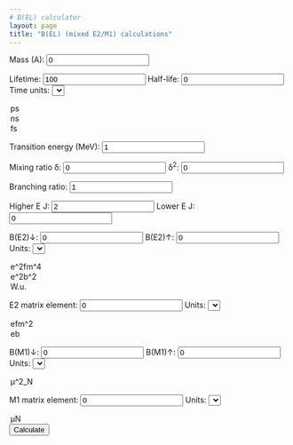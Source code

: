 ```yaml
---
# B(EL) calculator
layout: page
title: "B(EL) (mixed E2/M1) calculations"
---
```


Mass (A): <input id="A" type="number" value=0>

Lifetime: <input id="tau" type="number" value=100>
Half-life: <input id="thalf" type="number" value=0>   Time units: <select name="timeunits" id="timeunits">
<option value="1">ps</option>
<option value="1000">ns</option>
<option value="0.001">fs</option>
</select>

Transition energy (MeV): <input id="energy" type="number" value=1>

Mixing ratio &#948;: <input id="delta" type="number" value=0> &#948;<sup>2</sup>: <input id="delta2" type="number" value=0>

Branching ratio: <input id="BR" type="number" value=1>

Higher E J: <input id="jInit" type="number" value=2> Lower E J: <input id="jFinal" type="number" value=0>

B(E2)&#8595;: <input id="B(EL)if" type=number value=0> B(E2)&#8593;: <input id="B(EL)fi" type=number value=0> Units: <select name="BELunits" id="BELunits">
<option value="0">e^2fm^4</option>
<option value="1">e^2b^2</option>
<option value="2">W.u.</option>
</select>

E2 matrix element: <input id="ME" type=number value=0> Units: <select name="E2MEunits" id="E2MEunits">
<option value="0">efm^2</option>
<option value="1">eb</option>
</select>

B(M1)&#8595;: <input id="B(ML)if" type=number value=0> B(M1)&#8593;: <input id="B(ML)fi" type=number value=0> Units: <select name="BMLunits" id="BMLunits">
<option value="0">&mu;^2_N</option>
</select>

M1 matrix element: <input id="ME_M1" type=number value=0> Units: <select name="M1MEunits" id="M1MEunits">
<option value="0">&mu;N</option>
</select>

<button type="button" onclick="Calculate()">
Calculate</button>


<p id="Error1" style="display:inline"></p>
<p id="Error2" style="display:inline"></p>
<p id="Error3" style="display:inline"></p>
<p id="Error4" style="display:inline"></p> 

<script>
	function Calculate(){
		var	A	= Number(document.getElementById("A").value);
		var	thalf 	= Number(document.getElementById("thalf").value);
		var	tau 	= Number(document.getElementById("tau").value);
		var	unit	= Number(document.getElementById("timeunits").value);
		var	BR	= Number(document.getElementById("BR").value);
		var	jInit	= Number(document.getElementById("jInit").value);
		var	jFinal	= Number(document.getElementById("jFinal").value);
		var	delta	= Number(document.getElementById("delta").value);
		var 	delta2	= 0;
		if(delta>0){
			var	delta2	= Math.pow(delta,2);
		}
		else{
			delta2	= Number(document.getElementById("delta2").value);
		}
		var	BEL	= Number(document.getElementById("B(EL)if").value);
		if(BEL == 0){
			BEL	= Number(document.getElementById("B(EL)fi").value);
			BEL	*=	(2*jInit+1)/(2*jFinal+1);
		}
		var	BML	= Number(document.getElementById("B(ML)if").value);
		if(BML == 0){
			BML	= Number(document.getElementById("B(ML)fi").value);
			BML	*=	(2*jInit+1)/(2*jFinal+1);
		}
		var	ME	= Number(document.getElementById("ME").value);
		var	MEM1	= Number(document.getElementById("ME_M1").value);

		var	BE2u	= Number(document.getElementById("BELunits").value);
		var	BM1u	= Number(document.getElementById("BMLunits").value);

		var	ME2u	= Number(document.getElementById("E2MEunits").value);
		var	ME1u	= Number(document.getElementById("M1MEunits").value);
	
		var	eps	= Number(27491300000000);
		var	Energy	= Number(document.getElementById("energy").value);

		var	wuE2	= 0.05940 * Math.pow(A,4./3.);	// e2fm4

		document.getElementById("Error1").innerHTML	= wuE2.toString()

		var	L_M1	= 0.444444444;
		var	L_E2	= 0.013333333;
	
		var	E2Eterm	= Math.pow((Energy/197.3269718),5);	// E2 E term
		var	M1Eterm	= Math.pow((Energy/197.3269718),3);	// M1 E term
				
		var	E2_lam	= eps * L_E2 * E2Eterm;
		var	M1_lam	= eps * L_M1 * M1Eterm * Math.pow(0.105155,2);
		
		var	BELfi	= 0;
		var	BMLfi	= 0;

		if(Math.abs(ME) > 0 && Math.abs(MEM1)>0){

			if(ME2u == 1)	
				ME *= 100;	// convert to efm2

			BEL	= Math.pow(ME,2)/(2*jInit+1);	//e2fm4
			BELfi	= BEL*(2*jInit+1)/(2*jFinal+1);

			BML	= Math.pow(MEM1,2)/(2*jInit+1);
			BMLfi	= BML*(2*jInit+1)/(2*jFinal+1);	

			if(BE2u == 0){ // e2fm4
				document.getElementById("B(EL)if").value 	= BEL.toFixed(6);		
				document.getElementById("B(EL)fi").value	= BELfi.toFixed(6);
			}
			else if(BE2u == 1){ // e2b2
				document.getElementById("B(EL)if").value 	= (BEL/10000.).toFixed(6);		
				document.getElementById("B(EL)fi").value	= (BELfi/10000).toFixed(6);
			}
			else{ // Weisskopf units
				document.getElementById("B(EL)if").value 	= (BEL/wuE2).toFixed(6);		
				document.getElementById("B(EL)fi").value	= (BEL/wuE2).toFixed(6);
			}
			document.getElementById("B(ML)if").value 	= BML.toFixed(6);		
			document.getElementById("B(ML)fi").value	= BMLfi.toFixed(6);

		}

		if(BEL>0 && BML>0){

			if(BE2u == 1){ // e2b2
				BEL	= BEL * 10000;
			}
			else if(BE2u == 2){ // Weisskopf units 
				BEL	= BEL * wuE2;
			}

			var	lambdaE2	= E2_lam * BEL / 1000.;
			var	lambdaM1	= M1_lam * BML / 1000.;

			lambda	= lambdaE2 + lambdaM1;
	
			delta2	= lambda / lambdaM1 - 1;
			delta	= Math.sqrt(delta2);

			lambda	= lambda / BR;
		
			thalf	= 0.69314718056/lambda;
			tau	= 1/lambda;
		
			thalf	= thalf / unit;
			tau	= tau / unit;
	
			document.getElementById("tau").value	= tau.toFixed(6);
			document.getElementById("thalf").value	= thalf.toFixed(6);

			document.getElementById("delta").value	= delta.toFixed(6);
			document.getElementById("delta2").value	= delta2.toFixed(6);

			if(Math.abs(ME) == 0 || Math.abs(MEM1) == 0){
				ME	= Math.sqrt(BEL*(2*jInit+1));
				MEM1	= Math.sqrt(BML*(2*jInit+1));	

				if(ME2u == 1)	// eb
					ME	/= 100;		

				document.getElementById("ME").value		= ME.toFixed(6);
				document.getElementById("ME_M1").value		= MEM1.toFixed(6);

			}
		}
		else if(tau > 0 || thalf > 0){
	
			thalf	*= unit;
			tau	*= unit;
	
			var 	lambda 	= 0;
			if(tau > 0){
				lambda	= 1/tau;
			}
			else if(thalf > 0){
				lambda	= 0.69314718056/thalf;
			}
	
			lambda	*= BR;

			var	lambdaE2	= lambda/(1+1/delta2);
			var	lambdaM1	= lambda/(1+delta2);
		
			BEL	= lambdaE2 * 1000. / E2_lam; 	
			BML	= lambdaM1 * 1000. / M1_lam;
			BELfi	= BEL*(2*jInit+1)/(2*jFinal+1);
			BMLfi	= BML*(2*jInit+1)/(2*jFinal+1);	
		
			ME	= Math.sqrt(BEL*(2*jInit+1));
			MEM1	= Math.sqrt(BML*(2*jInit+1));	
	

			if(BE2u == 0){ // e2fm4
				document.getElementById("B(EL)if").value 	= BEL.toFixed(6);		
				document.getElementById("B(EL)fi").value	= BELfi.toFixed(6);
			}
			else if(BE2u == 1){ // e2b2
				document.getElementById("B(EL)if").value 	= (BEL/10000.).toFixed(6);		
				document.getElementById("B(EL)fi").value	= (BELfi/10000).toFixed(6);
			}
			else{ // Weisskopf units
				document.getElementById("B(EL)if").value 	= (BEL/wuE2).toFixed(6);		
				document.getElementById("B(EL)fi").value	= (BEL/wuE2).toFixed(6);
			}
			document.getElementById("B(ML)if").value 	= BML.toFixed(6);		
			document.getElementById("B(ML)fi").value	= BMLfi.toFixed(6);

			if(ME2u == 1)
				ME	/= 100;

			document.getElementById("ME").value		= ME.toFixed(6);
			document.getElementById("ME_M1").value		= MEM1.toFixed(6);

			document.getElementById("delta2").value		= delta2;

		}

	}	
</script>
